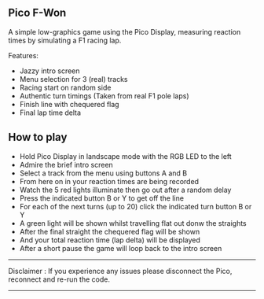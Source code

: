 ## Pico F-Won

A simple low-graphics game using the Pico Display, measuring reaction times by simulating a F1 racing lap.

Features:
 - Jazzy intro screen
 - Menu selection for 3 (real) tracks
 - Racing start on random side
 - Authentic turn timings (Taken from real F1 pole laps)
 - Finish line with chequered flag
 - Final lap time delta

## How to play

 - Hold Pico Display in landscape mode with the RGB LED to the left
 - Admire the brief intro screen
 - Select a track from the menu using buttons A and B
 - From here on in your reaction times are being recorded
 - Watch the 5 red lights illuminate then go out after a random delay
 - Press the indicated button B or Y to get off the line
 - For each of the next turns (up to 20) click the indicated turn button B or Y
 - A green light will be shown whilst travelling flat out donw the straights
 - After the final straight the chequered flag will be shown
 - And your total reaction time (lap delta) will be displayed
 - After a short pause the game will loop back to the intro screen

---

Disclaimer : If you experience any issues please disconnect the Pico, reconnect and re-run the code.

---

